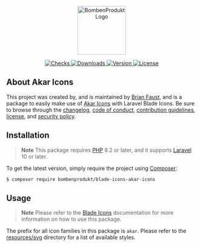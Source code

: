 <p align="center">
    <a href="https://bombenprodukt.com" target="_blank">
        <img src="https://raw.githubusercontent.com/faustbrian/assets/main/logo-text.svg" width="128" alt="BombenProdukt Logo" />
    </a>
</p>

<p align="center">
    <a href="https://github.com/faustbrian/blade-icons-akar-icons/actions">
        <img src="https://badge.sh/github/check-runs/BombenProdukt/blade-icons-akar-icons" alt="Checks" />
    </a>
    <a href="https://packagist.org/packages/bombenprodukt/blade-icons-akar-icons">
        <img src="https://badge.sh/packagist/downloads/BombenProdukt/blade-icons-akar-icons" alt="Downloads" />
    </a>
    <a href="https://packagist.org/packages/bombenprodukt/blade-icons-akar-icons">
        <img src="https://badge.sh/packagist/version/BombenProdukt/blade-icons-akar-icons" alt="Version" />
    </a>
    <a href="https://packagist.org/packages/bombenprodukt/blade-icons-akar-icons">
        <img src="https://badge.sh/packagist/license/BombenProdukt/blade-icons-akar-icons" alt="License" />
    </a>
</p>

## About Akar Icons

This project was created by, and is maintained by [Brian Faust](https://github.com/faustbrian), and is a package to easily make use of [Akar Icons](https://github.com/artcoholic/akar-icons) with Laravel Blade Icons. Be sure to browse through the [changelog](CHANGELOG.md), [code of conduct](.github/CODE_OF_CONDUCT.md), [contribution guidelines](.github/CONTRIBUTING.md), [license](LICENSE), and [security policy](.github/SECURITY.md).

## Installation

> **Note**
> This package requires [PHP](https://www.php.net/) 8.2 or later, and it supports [Laravel](https://laravel.com/) 10 or later.

To get the latest version, simply require the project using [Composer](https://getcomposer.org/):

```bash
$ composer require bombenprodukt/blade-icons-akar-icons
```

## Usage

> **Note**
> Please refer to the [Blade Icons](https://github.com/faustbrian/blade-icons) documentation for more information on how to use this package.

The prefix for all icon families in this package is `akar`. Please refer to the [resources/svg](/resources/svg) directory for a list of available styles.
